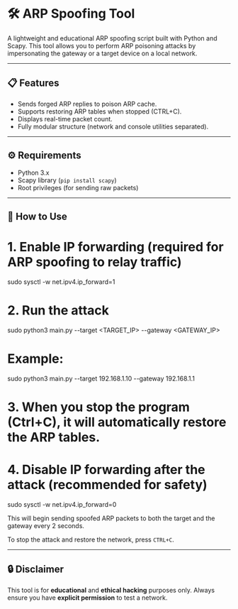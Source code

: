 # 🛠️ ARP Spoofing Tool

A lightweight and educational ARP spoofing script built with Python and Scapy. This tool allows you to perform ARP poisoning attacks by impersonating the gateway or a target device on a local network.

---

## 📋 Features

* Sends forged ARP replies to poison ARP cache.
* Supports restoring ARP tables when stopped (CTRL+C).
* Displays real-time packet count.
* Fully modular structure (network and console utilities separated).

---

## ⚙️ Requirements

* Python 3.x
* Scapy library (`pip install scapy`)
* Root privileges (for sending raw packets)

---

## 🚀 How to Use

# 1. Enable IP forwarding (required for ARP spoofing to relay traffic)
sudo sysctl -w net.ipv4.ip_forward=1

# 2. Run the attack
sudo python3 main.py --target <TARGET_IP> --gateway <GATEWAY_IP>

# Example:
sudo python3 main.py --target 192.168.1.10 --gateway 192.168.1.1

# 3. When you stop the program (Ctrl+C), it will automatically restore the ARP tables.
# 4. Disable IP forwarding after the attack (recommended for safety)
sudo sysctl -w net.ipv4.ip_forward=0


This will begin sending spoofed ARP packets to both the target and the gateway every 2 seconds.

To stop the attack and restore the network, press `CTRL+C`.

---

## 🔒 Disclaimer

This tool is for **educational** and **ethical hacking** purposes only. Always ensure you have **explicit permission** to test a network.
